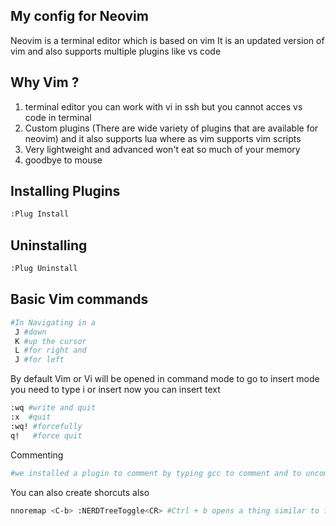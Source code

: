 
## My config for Neovim

Neovim is a terminal editor which is based on vim
It is an updated version of vim and also supports multiple plugins like vs code

## Why Vim ?


1. terminal editor you can work with vi in ssh but you cannot acces vs code in terminal
2. Custom plugins (There are wide variety of plugins that are available for neovim) and it also supports lua where as vim supports vim scripts
3. Very lightweight and advanced won't eat so much of your memory 
4. goodbye to mouse


## Installing Plugins

```sh
:Plug Install
```

## Uninstalling 
```sh
:Plug Uninstall
```

## Basic Vim commands

```sh
#In Navigating in a
 J #down 
 K #up the cursor
 L #for right and 
 J #for left
```

By default Vim or Vi will be opened in command mode to go to insert mode you need to type i or insert now you can insert text

```sh
:wq #write and quit
:x  #quit
:wq! #forcefully
q!   #force quit
```

Commenting
```sh 
#we installed a plugin to comment by typing gcc to comment and to uncomment
```

You can also create shorcuts also

```sh
nnoremap <C-b> :NERDTreeToggle<CR> #Ctrl + b opens a thing similar to file explorer in vscode
```


